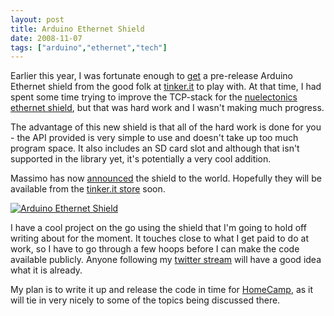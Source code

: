 ```yaml
---
layout: post
title: Arduino Ethernet Shield
date: 2008-11-07
tags: ["arduino","ethernet","tech"]
---
```


Earlier this year, I was fortunate enough to [get](http://www.flickr.com/photos/alexandra666/2599364555/) a pre-release Arduino Ethernet shield from the good folk at [tinker.it](http://tinker.it) to play with. At that time, I had spent some time trying to improve the TCP-stack for the [nuelectonics ethernet shield](http://www.nuelectronics.com/estore/index.php?main_page=product_info&cPath=1&products_id=4), but that was hard work and I wasn't making much progress.

The advantage of this new shield is that all of the hard work is done for you - the API provided is very simple to use and doesn't take up too much program space. It also includes an SD card slot and although that isn't supported in the library yet, it's potentially a very cool addition.

Massimo has now [announced](http://tinker.it/now/2008/11/06/the-internet-of-arduino/) the shield to the world. Hopefully they will be available from the [tinker.it store](http://tinker.it/ukstore/) soon.

[![Arduino Ethernet Shield](https://farm4.static.flickr.com/3074/2604715407_c0bdc7c7d3.jpg)](http://www.flickr.com/photos/knolleary/2604715407/ "Arduino Ethernet Shield by nol, on Flickr")

I have a cool project on the go using the shield that I'm going to hold off writing about for the moment. It touches close to what I get paid to do at work, so I have to go through a few hoops before I can make the code available publicly. Anyone following my [twitter stream](http://twitter.com/knolleary) will have a good idea what it is already.

My plan is to write it up and release the code in time for [HomeCamp](http://homecamp.pbwiki.com/), as it will tie in very nicely to some of the topics being discussed there.